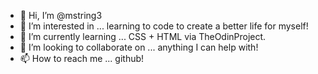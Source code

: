 - 👋 Hi, I’m @mstring3
- 👀 I’m interested in ... learning to code to create a better life for myself!
- 🌱 I’m currently learning ... CSS + HTML via TheOdinProject.
- 💞️ I’m looking to collaborate on ... anything I can help with!
- 📫 How to reach me ... github!

<!---
mstring3/mstring3 is a ✨ special ✨ repository because its `README.md` (this file) appears on your GitHub profile.
You can click the Preview link to take a look at your changes.
--->
